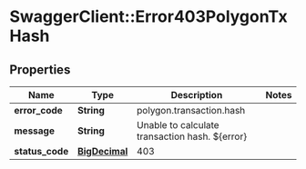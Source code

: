 # SwaggerClient::Error403PolygonTxHash

## Properties
Name | Type | Description | Notes
------------ | ------------- | ------------- | -------------
**error_code** | **String** | polygon.transaction.hash | 
**message** | **String** | Unable to calculate transaction hash. ${error} | 
**status_code** | [**BigDecimal**](BigDecimal.md) | 403 | 

